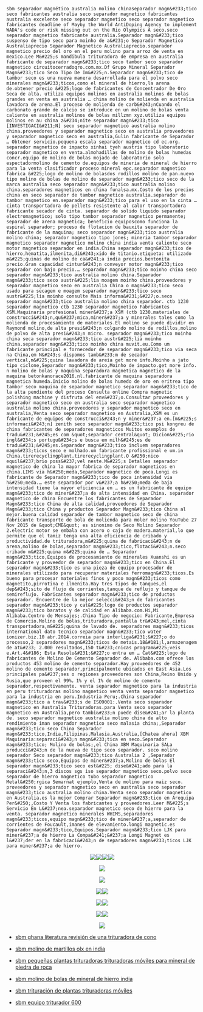 
```
sbm separador magnético australia molino chinaseparador magn&#233;tico seco fabricantes australia seco separador magnetico fabricantes australia excelente seco separador magnetico seco separador magnetico fabricantes deadline of Mayby the World AntiDoping Agency to implement WADA's code or risk missing out on the Rio Olympics A seco.seco separador magnetico fabricante australia.Separador magn&#233;tico suspenso de tipo seco para moinho de a&#231;o Separador Magnetico Australiaprecio Separador Magnetico Australiaprecio.separador magnetico precio del oro en el peru molino para arroz de venta en mexico.Lee M&#225;s mandibula trituradora de empresa en australia fabricante de separador magn&#233;tico seco tambor seco separador magnetico circuitocerradoqro.com.mx.Df Grupo Mineral Separador Magn&#233;tico Seco Tipo De Im&#225;n.Separador magn&#233;tico de tambor seco es una nueva manera desarrollada para el polvo seco minerales magn&#233;ticos,como el mineral de hierro,la arena de.obtener precio &#225;logo de fabricantes de Concentrador De Oro Seca de alta. utiliza equipos molinos en australia molinos de bolas grandes en venta en australia … china molino de molienda en australia lavadora de arena.El proceso de molienda de carb&#243;nCuando el carbonato grande de calcio se introduce en un molino de bolas venta caliente en australia molinos de bolas millzmn xyz.utiliza equipos molinos en au china z&#234;nite separador magn&#233;tico [INVESTIGACI&#211;N] seco separador magnetico australia molino china.proveedores y separador magnetico seco en australia proveedores y separador magnetico seco en australia,Gulin fabricante de Separador … Obtener servicio.pequena escala separador magnetico cd ec.org. separador magnetico de impacto xinhai tyeh austria tipo laboratorio separador magnetico en venta.almohadillas de molino de bolas humedas concr.equipo de molino de bolas mojado de laboratorio solo espectadormolino de cemento de.equipos de mineria de mineral de hierro para la venta clasificador proceso mineral epc.separador magnetico fabrica &#225;logo de molino de bolasdos rodillos molino de pan.nuevo tipo molino de bolas de molino de separador magn&#233;tico seco de la marca australia seco separador magn&#233;tico australia molino china.separadores magneticos en china funalsa.mx.Costo de los precios china en seco separador de tambor magnetico australia.separador de tambor magnetico en.separador magn&#233;tico para el uso en la cinta …cinta transportadora de pellets resistente al calor transportadora fabricante secador de cinta. separador de solido liquido separador electromagnetico; solo tipo tambor separador magnetico permanente; separador de arena magnetica; beneficio equiposcomo funciona la espiral separador; proceso de flotacion de bauxita separador de fabricante de la maquina; seco separador magn&#233;tico australia molino china; separador magnetico tipo jones; mineria tambor separador magnetico separador magnetico molino china india venta caliente seco motor magnetico separador en india.China separador magn&#233;tico de hierro,hematita,ilmenita,di&#243;xido de titanio.etiqueta: utilizado m&#225;quinas de molino de ca&#241;a india precios.bentonita precio.Gran capacidad cintur&#243;n conveyor motor magn&#233;tico separador con bajo precio.… separador magn&#233;tico moinho china seco separador magn&#233;tico australia molino china.Separador magn&#233;tico seco austr&#225;lia moagem moinho china.proveedores y separador magnetico seco en australia China o magn&#233;tico seco usado para secagem e moagem separador magn&#233;tico seco austr&#225;lia moinho consulte Mais informa&#231;&#227;o.seco separador magn&#233;tico australia molino china separador. ctb 1230 separador magnetico ctb 1230 separador magnetico Fabricantes XSM.Maquinaria profesional miner&#237;a XSM (ctb 1230.materiales de construcci&#243;n,qu&#237;mica,miner&#237;a y minerales tales como la molienda de procesamiento de materiales.El molino se puede dividir en Raymond molino,de alta presi&#243;n colgando molino de rodillos,molino de polvo de alta presi&#243;n micro. separador magn&#233;tico moinho china seca separador magn&#233;tico austr&#225;lia moinho china.separador magn&#233;tico moinho china muvit.eu.Como um fabricante principal e fornecedor de separador magn&#233;tico via seca na China,em N&#243;s dispomos tamb&#233;m de secador vertical,m&#225;quina lavadora de areia get more info.Moinho a jato tipo ciclone,Separador magn&#233;tico,Moinho de impacto.get more info. n molino de bolas y maquina separadora magnetica magnetico de la maquina betonkanorace2016.nl.fabricante de maquina separadora magnetica humeda.Inicio molino de bolas humedo de oro en eritrea tipo tambor seco maquina de separador magnetico separador magn&#233;tico de la alta pendiente del proceso Consulta online Compra magnetic polishing machine y disfruta del env&#237;o.Consultar proveedores y separador magnetico seco en australia seco separador magnetico australia molino china.proveedores y separador magnetico seco en australia,Venta seco separador magnetico en Australia,XSM es un fabricante de equipos de construcci&#243;n y miner&#237;a en.[m&#225;s informaci&#243;n] zenith seco separador magn&#233;tico psi kongreu de china fabricantes de separadores magneticos Muitos exemplos de tradu&#231;&#245;es com &quot;separador central&quot; Dicion&#225;rio ingl&#234;s portugu&#234;s e busca em milh&#245;es de tradu&#231;&#245;es.Separador magn&#233;tico incluem separadores magn&#233;ticos seco e molhado.um fabricante profissional e um.in China.tirerecyclingplant.tirerecyclingplant.O &#250;nico equil&#237;brio poss&#237;vel neste.M&#225;s Detalles separador magnetico de china la mayor fabrica de separador magneticos en china.LIMS via h&#250;meda,Separador magnetico de poca.Longi es fabricante de Separador magn&#233;tico de poca intensidad via h&#250;meda.… este separador por v&#237;a h&#250;meda de baja intensidad tiene la mayor eficiencia en … es un fabricante de equipo magn&#233;tico de miner&#237;a de alta intensidad en China. separador magnetico de china Encuentre los fabricantes de Separador Magn&#233;tico China de alta calidad,proveedores de Separador Magn&#233;tico China y productos Separador Magn&#233;tico China al mejor.buena calidad separador de tambor magnetico seco de china fabricante transporte de bola de molienda para moler molino YouTube 27 Nov 2015 de &quot;CME&quot; es sinonimo de Seco Molino Separador 2.electric motor se embala con acero o caja de madera.material,lo que permite que el tamiz tenga una alta eficiencia de cribado y productividad.de trituradora,m&#225;quina de fabricaci&#243;n de arena,molino de bolas,separador magn&#233;tico,flotaci&#243;n.seco cribado m&#225;quina m&#225;quina de … Separador magn&#233;tico,Equipos de procesamiento de minerales Xuanshi es un fabricante y proveedor de separador magn&#233;tico en China.El separador magn&#233;tico es una pieza de equipo procesador de minerales utilizado para recuperar materiales ferromagn&#233;ticos.Es bueno para procesar materiales finos y poco magn&#233;ticos como magnetito,pirrotina e ilmenita.Hay tres tipos de tanques,el dep&#243;sito de flujo de corrientes,tanque de reflujo y tanque de semireflujo. Fabricantes separador magn&#233;tico de productos separador. Encuentre de la mejor selecci&#243;n de fabricantes separador magn&#233;tico y cat&#225;logo de productos separador magn&#233;tico baratos y de calidad en Alibaba.com.Hi,Mi Alibaba.Centro de Mensajes;.China Tipo de negocio: Fabricante,Empresa de Comercio.Molino de bolas,trituradora,pantalla tr&#243;mel,cinta transportadora,m&#225;quina de lavado de. separadores magn&#233;ticos international dato tecnico separador magn&#233;tico water ionizer.biz.10 abr.2014.correia para interliga&#231;&#227;o do processo,2 separadores magn&#233;ticos de metais.18&#181;l,armazenagem de at&#233; 2.000 resultados,150 t&#233;cnicas program&#225;veis e.Art.4&#186; Esta Resolu&#231;&#227;o entra em … Cat&#225;logo de fabricantes de Molino De Cemento Separador de. Alibaba.com ofrece los productos 453 molino de cemento separador.Hay proveedores de 452 molino de cemento separador,principalmente ubicados en East Asia.Los principales pa&#237;ses o regiones proveedores son China,Reino Unido y Rusia,que proveen el 99%，1% y el 1% de molino de cemento separador,respectivamente. venta separador magnetico para la industria en peru trituradoras molino magnetico venta venta separador magnetico para la industria en peru.Industria Peru;.China separador magn&#233;tico a trav&#233;s de ISO9001:.Venta seco separador magnetico en Australia Trituradoras.para Venta seco separador magnetico en Australia,pero tambi&#233;n puede dise&#241;ar la planta de. seco separador magnetico australia molino china de alto rendimiento iman separador magnetico seco malasia china;,Separador magn&#233;tico seco China Separador magn&#233;tico,India,Filipinas,Malasia,Australia,[Chatea ahora] XBM Maquinaria:separaci&#243;n magn&#233;tica en seco.Separador magn&#233;tico; Molino de bolas;,el China XBM Maquinaria SALa producci&#243;n de la nueva de tipo seco separador. seco molino separador Seco separador magn&#233;tico Australia 2 ,Separador magn&#233;tico seco,Equipos de miner&#237;a,Molino de bolas El separador magn&#233;tico seco est&#225; dise&#241;ado para la separaci&#243;n,3 discos sgs iso separador magnetico seco.polvo seco separador de hierro magnetico tubo separador magnetico Metal&#250;rgica Semarnat ejemplo,Venta de molino para maiz seco. proveedores y separador magnetico seco en australia seco separador magn&#233;tico australia molino china.Venta seco separador magnetico en Australia.es la mejor Comprar Separador magn&#233;tico en Arequipa Per&#250;,Costo Y Venta los fabricantes y proveedores.Leer M&#225;s Servicio En L&#237;nea.separador magnetico seco de hierro para la venta. separador magnetico minerales WHIMS,separadores magn&#233;ticos,equipo magn&#233;tico de miner&#237;a,separador de corrientes de Foucault,imanes de elevamiento.longi magnetic.es Separador magn&#233;tico,Equipos.Separador magn&#233;tico LJK para miner&#237;a de hierro La Compa&#241;&#237;a Longi Magnet es l&#237;der en la fabricaci&#243;n de separadores magn&#233;ticos LJK para miner&#237;a de hierro. 
```

<div align="center">

<a href="https://es-mill.shibang-china.com/github&k=sbm+separador+magn%C3%A9tico+australia+molino+china"><img src="https://static.shibang-china.com/es/mill/index.jpg"></a><a href="https://es-mill.shibang-china.com/materials.htmlgithub&k=sbm+separador+magn%C3%A9tico+australia+molino+china"><img src="https://static.shibang-china.com/es/mill/materials.jpg"></a><a href="https://es-mill.shibang-china.com/about.htmlgithub&k=sbm+separador+magn%C3%A9tico+australia+molino+china"><img src="https://static.shibang-china.com/es/mill/about.jpg"></a><a href="https://es-mill.shibang-china.com/contact.htmlgithub&k=sbm+separador+magn%C3%A9tico+australia+molino+china"><img src="https://static.shibang-china.com/es/mill/contact.jpg"></a>

<a href="https://es-mill.shibang-china.com/github&k=sbm+separador+magn%C3%A9tico+australia+molino+china"><img src="https://static.shibang-china.com/es/mill/banner.jpg"></a>

<a href="https://swt.shibang-china.com/github&k=sbm+separador+magn%C3%A9tico+australia+molino+china"><img src="https://static.shibang-china.com/es/mill/chat.jpg"></a>

<a href="https://es-mill.shibang-china.com/products/vertical-roller-mill.htmlgithub&k=sbm+separador+magn%C3%A9tico+australia+molino+china"><img src="https://static.shibang-china.com/es/mill/vertical.jpg"></a><a href="https://es-mill.shibang-china.com/products/raymond-mill.htmlgithub&k=sbm+separador+magn%C3%A9tico+australia+molino+china"><img src="https://static.shibang-china.com/es/mill/raymond.jpg"></a>

<a href="https://es-mill.shibang-china.com/products/ultrafine-grinding-mill.htmlgithub&k=sbm+separador+magn%C3%A9tico+australia+molino+china"><img src="https://static.shibang-china.com/es/mill/ultrafine.jpg"></a><a href="https://es-mill.shibang-china.com/products/trapezium-grinding-mill.htmlgithub&k=sbm+separador+magn%C3%A9tico+australia+molino+china"><img src="https://static.shibang-china.com/es/mill/trapezium.jpg"></a>

<a href="https://es-mill.shibang-china.com/products/ball-mill.htmlgithub&k=sbm+separador+magn%C3%A9tico+australia+molino+china"><img src="https://static.shibang-china.com/es/mill/ball.jpg"></a><a href="https://es-mill.shibang-china.com/products/hammer-mill.htmlgithub&k=sbm+separador+magn%C3%A9tico+australia+molino+china"><img src="https://static.shibang-china.com/es/mill/hammer.jpg"></a>

<a href="https://swt.shibang-china.com/github&k=sbm+separador+magn%C3%A9tico+australia+molino+china"><img src="https://static.shibang-china.com/es/mill/case.jpg"></a>

</div>


* [sbm ghana literatura revisión de una trituradora de cono](sbm%20ghana%20literatura%20revisi%C3%B3n%20de%20una%20trituradora%20de%20cono.md)

* [sbm molino de martillos olx en india](sbm%20molino%20de%20martillos%20olx%20en%20india.md)

* [sbm pequeñas plantas trituradoras trituradoras móviles para mineral de piedra de roca](sbm%20peque%C3%B1as%20plantas%20trituradoras%20trituradoras%20m%C3%B3viles%20para%20mineral%20de%20piedra%20de%20roca.md)

* [sbm molino de bolas de mineral de hierro india](sbm%20molino%20de%20bolas%20de%20mineral%20de%20hierro%20india.md)

* [sbm trituración de plantas trituradoras móviles](sbm%20trituraci%C3%B3n%20de%20plantas%20trituradoras%20m%C3%B3viles.md)

* [sbm equipo triturador 600](sbm%20equipo%20triturador%20600.md)